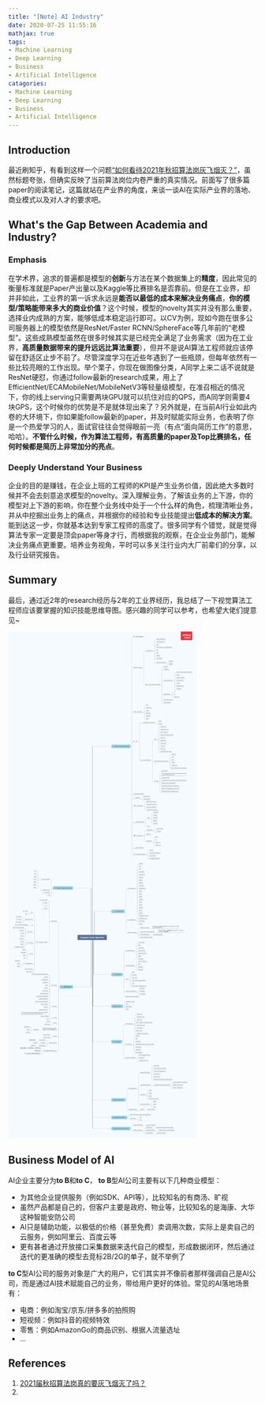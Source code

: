 ```yaml
---
title: "[Note] AI Industry"
date: 2020-07-25 11:55:16
mathjax: true
tags:
- Machine Learning
- Deep Learning
- Business
- Artificial Intelligence
catagories:
- Machine Learning
- Deep Learning
- Business
- Artificial Intelligence
---
```

## Introduction
最近刷知乎，有看到这样一个问题[“如何看待2021年秋招算法岗灰飞烟灭？”](https://www.zhihu.com/question/406974583/answer/1343041027)，虽然标题夸张，但确实反映了当前算法岗位内卷严重的真实情况。前面写了很多篇paper的阅读笔记，这篇就站在产业界的角度，来谈一谈AI在实际产业界的落地、商业模式以及对人才的要求吧。

## What's the Gap Between Academia and Industry?
### Emphasis
在学术界，追求的普遍都是模型的**创新**与方法在某个数据集上的**精度**，因此常见的衡量标准就是Paper产出量以及Kaggle等比赛排名是否靠前。但是在工业界，却并非如此，工业界的第一诉求永远是**能否以最低的成本来解决业务痛点**，**你的模型/策略能带来多大的商业价值**？这个时候，模型的novelty其实并没有那么重要，选择业内成熟的方案，能够低成本稳定运行即可。以CV为例，现如今跑在很多公司服务器上的模型依然是ResNet/Faster RCNN/SphereFace等几年前的“老模型”。这些成熟模型虽然在很多时候其实是已经完全满足了业务需求（因为在工业界，**高质量数据带来的提升远远比算法重要**），但并不是说AI算法工程师就应该停留在舒适区止步不前了。尽管深度学习在近些年遇到了一些瓶颈，但每年依然有一些比较亮眼的工作出现。举个栗子，你现在做图像分类，A同学上来二话不说就是ResNet硬怼，你通过follow最新的research成果，用上了EfficientNet/ECAMobileNet/MobileNetV3等轻量级模型，在准召相近的情况下，你的线上serving只需要两块GPU就可以抗住对应的QPS，而A同学则需要4块GPS，这个时候你的优势是不是就体现出来了？另外就是，在当前AI行业如此内卷的大环境下，你如果能follow最新的paper，并及时赋能实际业务，也表明了你是一个热爱学习的人，面试官往往会觉得眼前一亮（有点“面向简历工作”的意思，哈哈）。**不管什么时候，作为算法工程师，有高质量的paper及Top比赛排名，任何时候都是简历上非常加分的亮点**。


### Deeply Understand Your Business
企业的目的是赚钱，在企业上班的工程师的KPI是产生业务价值，因此绝大多数时候并不会去刻意追求模型的novelty。深入理解业务，了解该业务的上下游，你的模型对上下游的影响，你在整个业务线中处于一个什么样的角色，梳理清晰业务，并从中挖掘出业务上的痛点，并根据你的经验和专业技能提出**低成本的解决方案**。能到达这一步，你就基本达到专家工程师的高度了。很多同学有个错觉，就是觉得算法专家一定要是顶会paper等身才行，而根据我的观察，在企业业务部门，能解决业务痛点更重要。培养业务视角，平时可以多关注行业内大厂前辈们的分享，以及行业研究报告。


## Summary
最后，通过近2年的research经历与2年的工业界经历，我总结了一下视觉算法工程师应该要掌握的知识技能思维导图。感兴趣的同学可以参考，也希望大佬们提意见~

![Computer Vision Algorithm Roadmap](https://raw.githubusercontent.com/lucasxlu/blog/master/source/_posts/ai-industry/Computer_Vision_Algorithm_Roadmap.png)


## Business Model of AI
AI企业主要分为**to B**和**to C**，
**to B**型AI公司主要有以下几种商业模型：
* 为其他企业提供服务（例如SDK、API等），比较知名的有商汤、旷视
* 虽然产品都是自己的，但客户主要是政府、物业等，比较知名的是海康、大华这种智能安防公司
* AI只是辅助功能，以极低的价格（甚至免费）卖调用次数，实际上是卖自己的云服务，例如阿里云、百度云等
* 更有甚者通过开放接口采集数据来迭代自己的模型，形成数据闭环，然后通过迭代的更准确的模型去竞标2B/2G的单子，就不举例了

**to C**型AI公司的服务对象是广大的用户，它们其实并不像前者那样强调自己是AI公司，而是通过AI技术赋能自己的业务，带给用户更好的体验。常见的AI落地场景有：
* 电商：例如淘宝/京东/拼多多的拍照购
* 短视频：例如抖音的视频特效
* 零售：例如AmazonGo的商品识别、根据人流量选址
* ...




## References
1. [2021届秋招算法岗真的要灰飞烟灭了吗？](https://mp.weixin.qq.com/s?__biz=MzIwNzc2NTk0NQ==&mid=2247494737&idx=1&sn=4ef70cdc11367d93721ad0c9687edf07&chksm=970fc487a0784d91dcd606859c4304dfbb4b1fba223d3d419560e5e0761e4d92a26d407495f9&mpshare=1&scene=24&srcid=0724mweUr2iz5ibmJF6l5Fhq&sharer_sharetime=1595600155408&sharer_shareid=d48f2a1eabae06a1f257160da72857e8&key=ebb412db45555e1d4f384d204d3fde14a2505c7d0d7c375d3f24d88d975b26895cd39983bd24ea1a59ea57d5134381be2ee283a485a8aa96d3486b48772a549d45e26b74804e5de4bd74f1387e6b062b&ascene=14&uin=Mzk3MDE0Nzk1&devicetype=Windows+10+x64&version=62090070&lang=zh_CN&exportkey=ATaJ8%2FY7EqNukjBKQ8hKf8o%3D&pass_ticket=FRSQxc4uErXQddW8g5y7qUbLuFiYNWcnK8QGv14FhMYTbFBI4IkHiIoJlbZJpI1C)
2. 